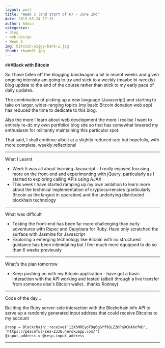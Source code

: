 ```yaml
---
layout: post
title: "Week 5 (and start of 6) - June 2nd"
date: 2015-05-24 17:15
author: Admin
categories:
- blog
- web-design
- Week 5
img: bitcoin-piggy-bank-2.jpg
thumb: thumb01.jpg
---
```


###<b>Back with Bitcoin</b>

So I have fallen off the blogging bandwagon a bit in recent weeks and given ongoing intensity am going to try and stick to a weekly (maybe bi-weekly) blog update to the end of the course rather than stick to my early pace of daily updates.

The combination of picking up a new language (Javascript) and starting to take on larger, wider-ranging topics (my basic Bitcoin donation web app) has reduced the time to dedicate to this blog.

Also the more I learn about web development the more I realise I want to entirely re-do my own portfolio/ blog site so that has somewhat lowered my enthusiasm for militantly maintaining this particular spot.

That said, I shall continue albeit at a slightly reduced rate but hopefully, with more complete, weekly reflections!

****

What I Learnt

* Week 5 was all about learning Javascript - I really enjoyed focusing more on the front-end and experimenting with jQuery, particularly as I started to exploring calling APIs using AJAX
* This week I have started ramping up my own ambition to learn more about the technical implementation of cryptocurrencies (particularly Bitcoin as the largest in operation) and the underlying distributed blockhain technology

****

What was difficult

* Testing the front-end has been far more challenging than early adventures with Rspec and Capybara for Ruby. Have only scratched the surface with Jasmine for Javascript
* Exploring a emerging technology like Bitcoin with no structured guidance has been intimidating but I feel much more equipped to do so than 6 weeks previously

****

What's the plan tomorrow

* Keep pushing on with my Bitcoin application - have got a basic interaction with the API working and tested (albeit through a live transfer from someone else's Bitcoin wallet...thanks Rodney)

****

Code of the day...

Building the Ruby server-side interaction with the Blockchain.info API to serve up a randomly generated input address that could receive Bitcoins to my account

    @resp = Blockchain::receive('12X6MREyoTDg6gGYf9BLZ26PaDCKA6xfmD', 'https://peaceful-sea-2336.herokuapp.com/')
    @input_address = @resp.input_address

****
<!--more-->


[hampden]: https://github.com/jekyll/jekyll
